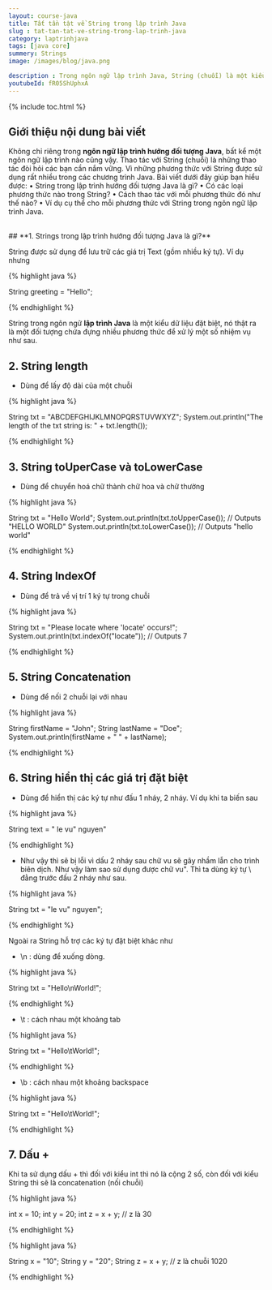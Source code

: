 ```yaml
---
layout: course-java
title: Tất tần tật về String trong lập trình Java
slug : tat-tan-tat-ve-string-trong-lap-trinh-java
category: laptrinhjava
tags: [java core]
summery: Strings  
image: /images/blog/java.png

description : Trong ngôn ngữ lập trình Java, String (chuỗi) là một kiểu dữ liệu đặc biệt, về cơ bản nó là một đối tượng chứa nhiều phương thức để xử lí các nhiệm vụ bao gồm lấy độ dài chuỗi, chuyển hoá chữ thành chữ hoa và chữ thường, trả về vị trí một kí tự trong chuỗi, nối hai chuỗi lại với nhau, hiển thị các giá trị đặc biệt. Cụ thể mỗi phương thức được thao tác như thế nào với String trong ngôn ngữ Java sẽ được làm rõ thông qua các hình ảnh ví dụ cụ thể.
youtubeId: fR05ShUphxA
---
```


{% include toc.html %}

## **Giới thiệu nội dung bài viết**

Không chỉ riêng trong <b>ngôn ngữ lập trình hướng đối tượng Java</b>, bất kể một ngôn ngữ lập trình nào cũng vậy. Thao tác với String (chuỗi) là những thao tác đòi hỏi các bạn cần nắm vững. Vì những phương thức với String được sử dụng rất nhiều trong các chương trình Java. 
Bài viết dưới đây giúp bạn hiểu được:
•	String trong lập trình hướng đối tượng Java là gì? 
•	Có các loại phương thức nào trong String? 
•	Cách thao tác với mỗi phương thức đó như thế nào? 
•	Ví dụ cụ thể cho mỗi phương thức với String trong ngôn ngữ lập trình Java.



<br>
## **1. Strings trong lập trình hướng đối tượng Java là gì?**

String được sử dụng để lưu trữ các giá trị Text (gồm nhiều ký tự). Ví dụ nhưng 

{% highlight java  %}

String greeting = "Hello";

{% endhighlight %}

String trong ngôn ngữ <b>lập trình Java</b> là một kiểu dữ liệu đặt biệt, nó thật ra là một đối tượng chứa đựng nhiều phương thức để xử lý một số nhiệm vụ như sau.

## **2. String length**

- Dùng để lấy độ dài của một chuỗi

{% highlight java  %}

String txt = "ABCDEFGHIJKLMNOPQRSTUVWXYZ";
System.out.println("The length of the txt string is: " + txt.length());

{% endhighlight %}


## **3. String toUperCase và toLowerCase**

- Dùng để chuyển hoá chữ thành chữ hoa và chữ thường

{% highlight java  %}

String txt = "Hello World";
System.out.println(txt.toUpperCase());   // Outputs "HELLO WORLD"
System.out.println(txt.toLowerCase());   // Outputs "hello world"

{% endhighlight %}

## **4. String IndexOf**

- Dùng để trả về vị trí 1 ký tự trong chuỗi

{% highlight java  %}

String txt = "Please locate where 'locate' occurs!";
System.out.println(txt.indexOf("locate")); // Outputs 7

{% endhighlight %}

## **5. String Concatenation**

- Dùng để nối 2 chuỗi lại với nhau

{% highlight java  %}

String firstName = "John";
String lastName = "Doe";
System.out.println(firstName + " " + lastName);

{% endhighlight %}

## **6. String hiển thị các giá trị đặt biệt**

- Dùng để hiển thị các ký tự như đấu 1 nháy, 2 nháy. Ví dụ khi ta biến sau 

{% highlight java  %}

String text = " le vu" nguyen"

{% endhighlight %}

- Như vậy thì sẽ bị lỗi vì dấu 2 nháy sau chữ vu sẽ gây nhầm lẫn cho trình biên dịch. Như vậy làm sao sử dụng được chữ vu". Thì ta dùng ký tự \ đằng trước đấu 2 nháy như sau.

{% highlight java  %}

String txt = "le vu\" nguyen";

{% endhighlight %}

Ngoài ra String hỗ trợ các ký tự đặt biệt khác như

- \n : dùng để xuống dòng.

{% highlight java  %}

String txt = "Hello\nWorld!";

{% endhighlight %}


- \t : cách nhau một khoảng tab

{% highlight java  %}

 String txt = "Hello\tWorld!";

{% endhighlight %}
- \b : cách nhau một khoảng backspace

{% highlight java  %}

String txt = "Hello\tWorld!";

{% endhighlight %}


## **7. Dấu +**

Khi ta sử dụng dấu + thì đối với kiểu int thì nó là cộng 2 số, còn đối với kiểu String thì sẽ là concatenation (nối chuỗi)

{% highlight java  %}

int x = 10;
int y = 20;
int z = x + y;      // z là 30

{% endhighlight %}

{% highlight java  %}

String x = "10";
String y = "20";
String z = x + y;   // z là chuỗi 1020 

{% endhighlight %}


